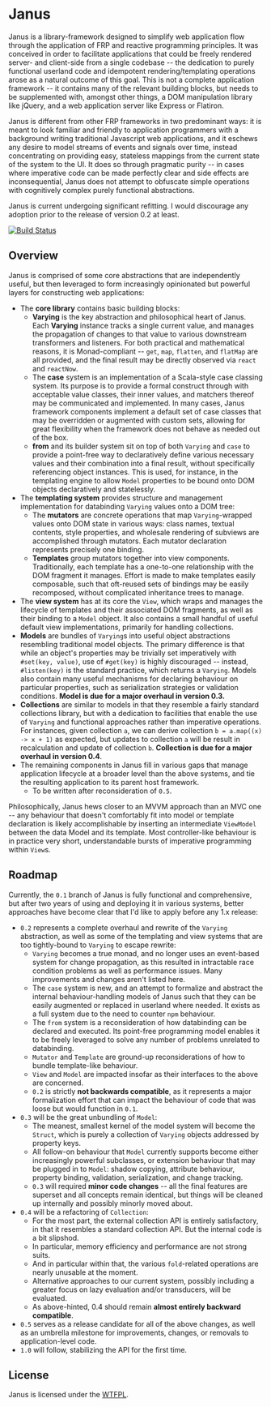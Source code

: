 Janus
=====

Janus is a library-framework designed to simplify web application flow through the application of FRP and reactive programming principles. It was conceived in order to facilitate applications that could be freely rendered server- and client-side from a single codebase -- the dedication to purely functional userland code and idempotent rendering/templating operations arose as a natural outcome of this goal. This is not a complete application framework -- it contains many of the relevant building blocks, but needs to be supplemented with, amongst other things, a DOM manipulation library like jQuery, and a web application server like Express or Flatiron.

Janus is different from other FRP frameworks in two predominant ways: it is meant to look familiar and friendly to application programmers with a background writing traditional Javascript web applications, and it eschews any desire to model streams of events and signals over time, instead concentrating on providing easy, stateless mappings from the current state of the system to the UI. It does so through pragmatic purity -- in cases where imperative code can be made perfectly clear and side effects are inconsequential, Janus does not attempt to obfuscate simple operations with cognitively complex purely functional abstractions.

Janus is current undergoing significant refitting. I would discourage any adoption prior to the release of version 0.2 at least.

[![Build Status](https://secure.travis-ci.org/clint-tseng/janus.png)](http://travis-ci.org/clint-tseng/janus)

Overview
--------

Janus is comprised of some core abstractions that are independently useful, but then leveraged to form increasingly opinionated but powerful layers for constructing web applications:

* The **core library** contains basic building blocks:
    * **Varying** is the key abstraction and philosophical heart of Janus. Each **Varying** instance tracks a single current value, and manages the propagation of changes to that value to various downstream transformers and listeners. For both practical and mathematical reasons, it is Monad-compliant -- `get`, `map`, `flatten`, and `flatMap` are all provided, and the final result may be directly observed via `react` and `reactNow`.
    * The **case** system is an implementation of a Scala-style case classing system. Its purpose is to provide a formal construct through with acceptable value classes, their inner values, and matchers thereof may be communicated and implemented. In many cases, Janus framework components implement a default set of case classes that may be overridden or augmented with custom sets, allowing for great flexibility when the framework does not behave as needed out of the box.
    * **from** and its builder system sit on top of both `Varying` and `case` to provide a point-free way to declaratively define various necessary values and their combination into a final result, without specifically referencing object instances. This is used, for instance, in the templating engine to allow `Model` properties to be bound onto DOM objects declaratively and statelessly.
* The **templating system** provides structure and management implementation for databinding `Varying` values onto a DOM tree:
    * The **mutators** are concrete operations that map `Varying`-wrapped values onto DOM state in various ways: class names, textual contents, style properties, and wholesale rendering of subviews are accomplished through mutators. Each mutator declaration represents precisely one binding.
    * **Templates** group mutators together into view components. Traditionally, each template has a one-to-one relationship with the DOM fragment it manages. Effort is made to make templates easily composable, such that oft-reused sets of bindings may be easily recomposed, without complicated inheritance trees to manage.
* The **view system** has at its core the `View`, which wraps and manages the lifecycle of templates and their associated DOM fragments, as well as their binding to a `Model` object. It also contains a small handful of useful default view implementations, primarily for handling collections.
* **Models** are bundles of `Varying`s into useful object abstractions resembling traditional model objects. The primary difference is that while an object's properties may be trivially set imperatively with `#set(key, value)`, use of `#get(key)` is highly discouraged -- instead, `#listen(key)` is the standard practice, which returns a `Varying`. Models also contain many useful mechanisms for declaring behaviour on particular properties, such as serialization strategies or validation conditions. **Model is due for a major overhaul in version 0.3.**
* **Collections** are similar to models in that they resemble a fairly standard collections library, but with a dedication to facilities that enable the use of `Varying` and functional approaches rather than imperative operations. For instances, given collection `a`, we can derive collection `b = a.map((x) -> x + 1)` as expected, but updates to collection `a` will be result in recalculation and update of collection `b`. **Collection is due for a major overhaul in version 0.4**.
* The remaining components in Janus fill in various gaps that manage application lifecycle at a broader level than the above systems, and tie the resulting application to its parent host framework.
    * To be written after reconsideration of `0.5`.

Philosophically, Janus hews closer to an MVVM approach than an MVC one -- any behaviour that doesn't comfortably fit into model or template declaration is likely accomplishable by inserting an intermediate `ViewModel` between the data Model and its template. Most controller-like behaviour is in practice very short, understandable bursts of imperative programming within `View`s.

Roadmap
-------

Currently, the `0.1` branch of Janus is fully functional and comprehensive, but after two years of using and deploying it in various systems, better approaches have become clear that I'd like to apply before any 1.x release:

* `0.2` represents a complete overhaul and rewrite of the `Varying` abstraction, as well as some of the templating and view systems that are too tightly-bound to `Varying` to escape rewrite:
    * `Varying` becomes a true monad, and no longer uses an event-based system for change propagation, as this resulted in intractable race condition problems as well as performance issues. Many improvements and changes aren't listed here.
    * The `case` system is new, and an attempt to formalize and abstract the internal behaviour-handling models of Janus such that they can be easily augmented or replaced in userland where needed. It exists as a full system due to the need to counter `npm` behaviour.
    * The `from` system is a reconsideration of how databinding can be declared and executed. Its point-free programming model enables it to be freely leveraged to solve any number of problems unrelated to databinding.
    * `Mutator` and `Template` are ground-up reconsiderations of how to bundle template-like behaviour.
    * `View` and `Model` are impacted insofar as their interfaces to the above are concerned.
    * `0.2` is strictly **not backwards compatible**, as it represents a major formalization effort that can impact the behaviour of code that was loose but would function in `0.1`.
* `0.3` will be the great unbundling of `Model`:
    * The meanest, smallest kernel of the model system will become the `Struct`, which is purely a collection of `Varying` objects addressed by property keys.
    * All follow-on behaviour that `Model` currently supports become either increasingly powerful subclasses, or extension behaviour that may be plugged in to `Model`: shadow copying, attribute behaviour, property binding, validation, serialization, and change tracking.
    * `0.3` will required **minor code changes** -- all the final features are superset and all concepts remain identical, but things will be cleaned up internally and possibly minorly moved about.
* `0.4` will be a refactoring of `Collection`:
    * For the most part, the external collection API is entirely satisfactory, in that it resembles a standard collection API. But the internal code is a bit slipshod.
    * In particular, memory efficiency and performance are not strong suits.
    * And in particular within that, the various `fold`-related operations are nearly unusable at the moment.
    * Alternative approaches to our current system, possibly including a greater focus on lazy evaluation and/or transducers, will be evaluated.
    * As above-hinted, 0.4 should remain **almost entirely backward compatible**.
* `0.5` serves as a release candidate for all of the above changes, as well as an umbrella milestone for improvements, changes, or removals to application-level code.
* `1.0` will follow, stabilizing the API for the first time.

License
-------

Janus is licensed under the [WTFPL](http://www.wtfpl.net/about/).

